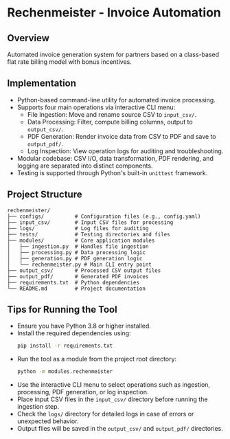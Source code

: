 # Rechenmeister - Invoice Automation

## Overview

Automated invoice generation system for partners based on a class-based flat rate billing model with bonus incentives.

## Implementation

- Python-based command-line utility for automated invoice processing.
- Supports four main operations via interactive CLI menu:
  - File Ingestion: Move and rename source CSV to `input_csv/`.
  - Data Processing: Filter, compute billing columns, output to `output_csv/`.
  - PDF Generation: Render invoice data from CSV to PDF and save to `output_pdf/`.
  - Log Inspection: View operation logs for auditing and troubleshooting.
- Modular codebase: CSV I/O, data transformation, PDF rendering, and logging are separated into distinct components.
- Testing is supported through Python's built-in `unittest` framework.

## Project Structure

```
rechenmeister/
├── configs/          # Configuration files (e.g., config.yaml)
├── input_csv/        # Input CSV files for processing
├── logs/             # Log files for auditing
├── tests/            # Testing directories and files
├── modules/          # Core application modules
│   ├── ingestion.py  # Handles file ingestion
│   ├── processing.py # Data processing logic
│   ├── generation.py # PDF generation logic
│   └── rechenmeister.py # Main CLI entry point
├── output_csv/       # Processed CSV output files
├── output_pdf/       # Generated PDF invoices
├── requirements.txt  # Python dependencies
└── README.md         # Project documentation
```

## Tips for Running the Tool

- Ensure you have Python 3.8 or higher installed.
- Install the required dependencies using:
  ```bash
  pip install -r requirements.txt
  ```
- Run the tool as a module from the project root directory:
  ```bash
  python -m modules.rechenmeister
  ```
- Use the interactive CLI menu to select operations such as ingestion, processing, PDF generation, or log inspection.
- Place input CSV files in the `input_csv/` directory before running the ingestion step.
- Check the `logs/` directory for detailed logs in case of errors or unexpected behavior.
- Output files will be saved in the `output_csv/` and `output_pdf/` directories.

